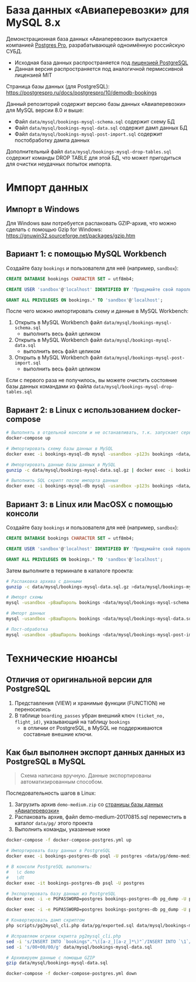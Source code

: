 # База данных «Авиаперевозки» для MySQL 8.x

Демонстрационная база данных «Авиаперевозки» выпускается компанией [Postgres Pro](https://postgrespro.ru), разрабатывающей одноимённую российскую СУБД.

- Исходная база данных распространяется под [лицензией PostgreSQL](https://www.postgresql.org/about/licence/)
- Данная версия распространяется под аналогичной пермиссивной лицензией MIT

Страница базы данных (для PostgreSQL): https://postgrespro.ru/docs/postgrespro/10/demodb-bookings

Данный репозиторий содержит версию базы данных «Авиаперевозки» для MySQL версии 8.0 и выше:

- Файл `data/mysql/bookings-mysql-schema.sql` содержит схему БД
- Файл `data/mysql/bookings-mysql-data.sql` содержит дамп данных БД
- Файл `data/mysql/bookings-mysql-post-import.sql` содержит постобработку дампа данных

Дополнительный файл `data/mysql/bookings-mysql-drop-tables.sql` содержит команды DROP TABLE для этой БД, что может пригодиться для очистки неудачных попыток импорта.

# Импорт данных

## Импорт в Windows

Для Windows вам потребуется распаковать GZIP-архив, что можно сделать с помощью Gzip for Windows: https://gnuwin32.sourceforge.net/packages/gzip.htm

## Вариант 1: с помощью MySQL Workbench

Создайте базу `bookings` и пользователя для неё (например, `sandbox`):

```sql
CREATE DATABASE bookings CHARACTER SET = utf8mb4;

CREATE USER 'sandbox'@'localhost' IDENTIFIED BY 'Придумайте свой пароль';

GRANT ALL PRIVILEGES ON bookings.* TO 'sandbox'@'localhost';
```

После чего можно импортировать схему и данные в MySQL Workbench:

1. Открыть в MySQL Workbench файл `data/mysql/bookings-mysql-schema.sql`
    - выполнить весь файл целиком
2. Открыть в MySQL Workbench файл `data/mysql/bookings-mysql-data.sql`
    - выполнить весь файл целиком
3. Открыть в MySQL Workbench файл `data/mysql/bookings-mysql-post-import.sql`
    - выполнить весь файл целиком

Если с первого раза не получилось, вы можете очистить состояние базы данных командами из файла `data/mysql/bookings-mysql-drop-tables.sql`

## Вариант 2: в Linux с использованием docker-compose

```bash
# Выполнять в отдельной консоли и не останавливать, т.к. запускает сервис MySQL:
docker-compose up

# Импортировать схему базы данных в MySQL
docker exec -i bookings-mysql-db mysql -usandbox -p123s bookings <data/mysql/bookings-mysql-schema.sql

# Импортировать данные базы данных в MySQL
gunzip -c data/mysql/bookings-mysql-data.sql.gz | docker exec -i bookings-mysql-db mysql -usandbox -p123s bookings && echo OK

# Выполнить SQL скрипт после импорта данных
docker exec -i bookings-mysql-db mysql -usandbox -p123s bookings <data/mysql/bookings-mysql-post-import.sql

```

## Вариант 3: в Linux или MacOSX с помощью консоли

Создайте базу `bookings` и пользователя для неё (например, `sandbox`):

```sql
CREATE DATABASE bookings CHARACTER SET = utf8mb4;

CREATE USER 'sandbox'@'localhost' IDENTIFIED BY 'Придумайте свой пароль';

GRANT ALL PRIVILEGES ON bookings.* TO 'sandbox'@'localhost';
```

Затем выполните в терминале в каталоге проекта:

```bash
# Распаковка архива с данными
gunzip -c data/mysql/bookings-mysql-data.sql.gz >data/mysql/bookings-mysql-data.sql

# Импорт схемы
mysql -usandbox -pВашПароль bookings <data/mysql/bookings-mysql-schema.sql

# Импорт данных
mysql -usandbox -pВашПароль bookings <data/mysql/bookings-mysql-data.sql

# Пост-обработка
mysql -usandbox -pВашПароль bookings <data/mysql/bookings-mysql-post-imports.sql

```

# Технические нюансы

## Отличия от оригинальной версии для PostgreSQL

1. Представления (VIEW) и хранимые функции (FUNCTION) не переносились
2. В таблице `boarding_passes` убран внешний ключ `(ticket_no, flight_id)`, указывающий на таблицу `bookings`
    - в отличии от PostgreSQL, в MySQL не поддерживаются составные внешние ключи.

## Как был выполнен экспорт данных данных из PostgreSQL в MySQL

> Схема написана вручную. Данные экспортированы автоматизированным способом.

Последовательность шагов в Linux:

1. Загрузить архив `demo-medium.zip` со [страницы базы данных «Авиаперевозки»](https://postgrespro.ru/docs/postgrespro/10/demodb-bookings)
2. Распаковать архив, файл demo-medium-20170815.sql переместить в каталог `data/pg/` этого проекта
3. Выполнить команды, указанные ниже

```bash
docker-compose -f docker-compose-postgres.yml up

# Импортировать базу данных в PostgreSQL
docker exec -i bookings-postgres-db psql -U postgres <data/pg/demo-medium-20170815.sql

# В консоли PostgreSQL выполнить:
#   \c demo
#   \dt
docker exec -it bookings-postgres-db psql -U postgres

# Экспортировать базу данных из PostgreSQL
docker exec -i -e PGPASSWORD=postgres bookings-postgres-db pg_dump -U postgres --quote-all-identifiers --no-acl --no-owner --format p --data-only demo >data/pg/exported.sql

docker exec -i -e PGPASSWORD=postgres bookings-postgres-db pg_dump -U postgres --quote-all-identifiers --no-acl --no-owner --format p --schema-only demo >data/pg/exported-schema.sql

# Конвертировать дамп скриптом
php scripts/pg2mysql_cli.php data/pg/exported.sql data/mysql/bookings-mysql-data.sql

# Исправляем огрехи скрипта pg2mysql_cli.php
sed -i 's/INSERT INTO `bookings"."\([a-z_][a-z_]*\)"`/INSERT INTO `\1`/g' data/mysql/bookings-mysql-data.sql
sed -i 's/00+00/00/g' data/mysql/bookings-mysql-data.sql

# Архивируем данные с помощью GZIP
gzip data/mysql/bookings-mysql-data.sql

docker-compose -f docker-compose-postgres.yml down
```

